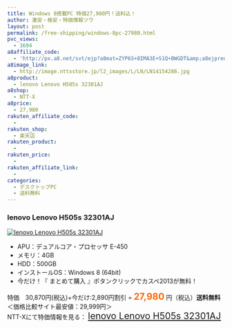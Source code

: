 ```yaml
---
title: Windows 8搭載PC 特価27,980円！送料込！
author: 激安・格安・特価情報ツウ
layout: post
permalink: /free-shipping/windows-8pc-27980.html
pvc_views:
  - 3694
a8affiliate_code:
  - 'http://px.a8.net/svt/ejp?a8mat=ZYP6S+8IMA3E+S1Q+BWGDT&amp;a8ejpredirect=http://nttxstore.jp/_II_LN14154286'
a8image_link:
  - http://image.nttxstore.jp/l2_images/L/LN/LN14154286.jpg
a8product:
  - lenovo Lenovo H505s 32301AJ
a8shop:
  - NTT-X
a8price:
  - 27,980
rakuten_affiliate_code:
  - 
rakuten_shop:
  - 楽天店
rakuten_product:
  - 
rakuten_price:
  - 
rakuten_affiliate_link:
  - 
categories:
  - デスクトップPC
  - 送料無料
---
```

### lenovo Lenovo H505s 32301AJ

<div class="img-bg2 img_L">
  <a href="http://px.a8.net/svt/ejp?a8mat=ZYP6S+8IMA3E+S1Q+BWGDT&a8ejpredirect=http://nttxstore.jp/_II_LN14154286" target="_blank" title="lenovo Lenovo H505s 32301AJ"><img src="http://i1.wp.com/image.nttxstore.jp/l2_images/L/LN/LN14154286.jpg?resize=120%2C120" border="0" alt="lenovo Lenovo H505s 32301AJ" style="border: 0pt none;" data-recalc-dims="1" /></a>
</div>

<!--more-->

  * APU：デュアルコア・プロセッサ E-450
  * メモリ：4GB
  * HDD：500GB
  * インストールOS：Windows 8 (64bit)
  * 今だけ！『 まとめて購入 』ボタンクリックでカスペ2013が無料！

特価　30,870円(税込)+今だけ:2,890円割引 = <span style="color: #ff6600; font-size: 150%;"><strong>27,980</strong></span> 円（税込）**送料無料**  
＜価格比較サイト最安値：29,999円＞  
NTT-Xにて特価情報を見る： <span style="font-size: 150%;"><a href="http://px.a8.net/svt/ejp?a8mat=ZYP6S+8IMA3E+S1Q+BWGDT&a8ejpredirect=http://nttxstore.jp/_II_LN14154286" target="_blank">lenovo Lenovo H505s 32301AJ</a></span>